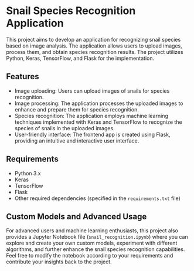 # Snail Species Recognition Application

This project aims to develop an application for recognizing snail species based on image analysis. The application allows users to upload images, process them, and obtain species recognition results. The project utilizes Python, Keras, TensorFlow, and Flask for the implementation.

## Features

- Image uploading: Users can upload images of snails for species recognition.
- Image processing: The application processes the uploaded images to enhance and prepare them for species recognition.
- Species recognition: The application employs machine learning techniques implemented with Keras and TensorFlow to recognize the species of snails in the uploaded images.
- User-friendly interface: The frontend app is created using Flask, providing an intuitive and interactive user interface.

## Requirements

- Python 3.x
- Keras
- TensorFlow
- Flask
- Other required dependencies (specified in the `requirements.txt` file)


## Custom Models and Advanced Usage

For advanced users and machine learning enthusiasts, this project also provides a Jupyter Notebook file (`snail_recognition.ipynb`) where you can explore and create your own custom models, experiment with different algorithms, and further enhance the snail species recognition capabilities. Feel free to modify the notebook according to your requirements and contribute your insights back to the project.

